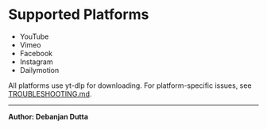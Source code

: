 # Supported Platforms

- YouTube
- Vimeo
- Facebook
- Instagram
- Dailymotion

All platforms use yt-dlp for downloading. For platform-specific issues, see [TROUBLESHOOTING.md](TROUBLESHOOTING.md).

---
**Author: Debanjan Dutta**
